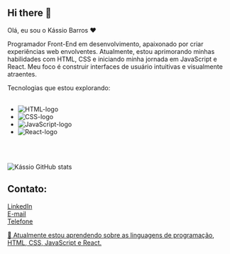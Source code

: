 ## Hi there 👋

 Olá, eu sou o Kássio Barros ❤️

Programador Front-End em desenvolvimento, apaixonado por criar experiências web envolventes. Atualmente, estou aprimorando minhas habilidades com HTML, CSS e iniciando minha jornada em JavaScript e React. Meu foco é construir interfaces de usuário intuitivas e visualmente atraentes.

Tecnologias que estou explorando:
<br>
<br>

* <img src="https://img.shields.io/badge/HTML5-E34F26?style=for-the-badge&logo=html5&logoColor=white" alt="HTML-logo" />
* <img src="https://img.shields.io/badge/CSS3-1572B6?style=for-the-badge&logo=css3&logoColor=white" alt="CSS-logo"/>
* <img src="https://img.shields.io/badge/JavaScript-F7DF1E?style=for-the-badge&logo=javascript&logoColor=black" alt="JavaScript-logo"/>
* <img src="https://img.shields.io/badge/React-20232A?style=for-the-badge&logo=react&logoColor=61DAFB" alt="React-logo"/>
<br>
<br>

![Kássio GitHub stats](https://github-readme-stats.vercel.app/api?username=santosxis&show_icons=true&theme=transparent)

## Contato:

<a href="https://www.linkedin.com/in/kassioxis/">LinkedIn
<br>
<a href="kassioxis@icloud.com">E-mail
<br>
<a href="16992162921">Telefone 


🌱 Atualmente estou aprendendo sobre as linguagens de programação, HTML, CSS, JavaScript e React.
